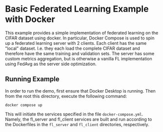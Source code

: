 # Basic Federated Learning Example with Docker
This example provides a simple implementation of federated learning on the CIFAR dataset using docker. In particular, Docker Compose is used to spin up a federated learning server with 2 clients. Each client has the same "local" dataset. I.e. they each load the complete CIFAR dataset and therefore have the same training and validation sets. The server has some custom metrics aggregation, but is otherwise a vanilla FL implementation using FedAvg as the server side optimization.
## Running Example
In order to run the demo, first ensure that Docker Desktop is running. Then from the root this directory, execute the following command:
```
docker compose up
```
This will initiate the services specified in the file `docker-compose.yml`. Namely, the fl_server and fl_client services are built and run according to the Dockerfiles in the `fl_server` and `fl_client` directories, respectively.
